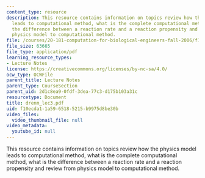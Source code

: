 ```yaml
---
content_type: resource
description: This resource contains information on topics review how the physics model
  leads to computational method, what is the complete computational method, what is
  the difference between a reaction rate and a reaction propensity and review from
  physics model to computational method.
file: /courses/20-181-computation-for-biological-engineers-fall-2006/f10ecda11a5965185215b9975d8be30b_drenm_lec3.pdf
file_size: 63665
file_type: application/pdf
learning_resource_types:
- Lecture Notes
license: https://creativecommons.org/licenses/by-nc-sa/4.0/
ocw_type: OCWFile
parent_title: Lecture Notes
parent_type: CourseSection
parent_uid: 2d1c8ea9-0fdf-3dea-77c3-d175b103a31c
resourcetype: Document
title: drenm_lec3.pdf
uid: f10ecda1-1a59-6518-5215-b9975d8be30b
video_files:
  video_thumbnail_file: null
video_metadata:
  youtube_id: null
---
```

This resource contains information on topics review how the physics model leads to computational method, what is the complete computational method, what is the difference between a reaction rate and a reaction propensity and review from physics model to computational method.